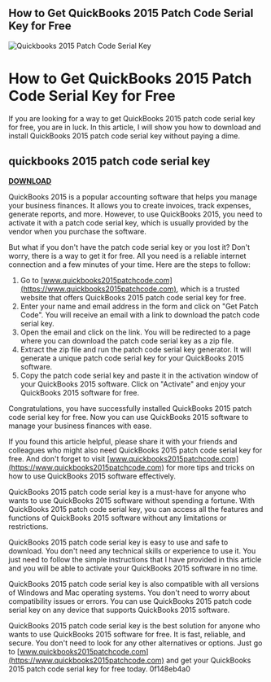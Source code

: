 ## How to Get QuickBooks 2015 Patch Code Serial Key for Free

 
![Quickbooks 2015 Patch Code Serial Key](https://encrypted-tbn3.gstatic.com/images?q=tbn:ANd9GcSbmOgzAccRS0YEOMlnhn3J_60kAorXC-HOBwQ2rrsnq2xoKhocjoWtuYc)

 
# How to Get QuickBooks 2015 Patch Code Serial Key for Free
 
If you are looking for a way to get QuickBooks 2015 patch code serial key for free, you are in luck. In this article, I will show you how to download and install QuickBooks 2015 patch code serial key without paying a dime.
 
## quickbooks 2015 patch code serial key


[**DOWNLOAD**](https://www.google.com/url?q=https%3A%2F%2Fssurll.com%2F2tK67M&sa=D&sntz=1&usg=AOvVaw0DFGDmNciAz42CLEWhJGVc)

 
QuickBooks 2015 is a popular accounting software that helps you manage your business finances. It allows you to create invoices, track expenses, generate reports, and more. However, to use QuickBooks 2015, you need to activate it with a patch code serial key, which is usually provided by the vendor when you purchase the software.
 
But what if you don't have the patch code serial key or you lost it? Don't worry, there is a way to get it for free. All you need is a reliable internet connection and a few minutes of your time. Here are the steps to follow:
 
1. Go to [www.quickbooks2015patchcode.com](https://www.quickbooks2015patchcode.com), which is a trusted website that offers QuickBooks 2015 patch code serial key for free.
2. Enter your name and email address in the form and click on "Get Patch Code". You will receive an email with a link to download the patch code serial key.
3. Open the email and click on the link. You will be redirected to a page where you can download the patch code serial key as a zip file.
4. Extract the zip file and run the patch code serial key generator. It will generate a unique patch code serial key for your QuickBooks 2015 software.
5. Copy the patch code serial key and paste it in the activation window of your QuickBooks 2015 software. Click on "Activate" and enjoy your QuickBooks 2015 software for free.

Congratulations, you have successfully installed QuickBooks 2015 patch code serial key for free. Now you can use QuickBooks 2015 software to manage your business finances with ease.
 
If you found this article helpful, please share it with your friends and colleagues who might also need QuickBooks 2015 patch code serial key for free. And don't forget to visit [www.quickbooks2015patchcode.com](https://www.quickbooks2015patchcode.com) for more tips and tricks on how to use QuickBooks 2015 software effectively.
  
QuickBooks 2015 patch code serial key is a must-have for anyone who wants to use QuickBooks 2015 software without spending a fortune. With QuickBooks 2015 patch code serial key, you can access all the features and functions of QuickBooks 2015 software without any limitations or restrictions.
 
QuickBooks 2015 patch code serial key is easy to use and safe to download. You don't need any technical skills or experience to use it. You just need to follow the simple instructions that I have provided in this article and you will be able to activate your QuickBooks 2015 software in no time.
 
QuickBooks 2015 patch code serial key is also compatible with all versions of Windows and Mac operating systems. You don't need to worry about compatibility issues or errors. You can use QuickBooks 2015 patch code serial key on any device that supports QuickBooks 2015 software.
 
QuickBooks 2015 patch code serial key is the best solution for anyone who wants to use QuickBooks 2015 software for free. It is fast, reliable, and secure. You don't need to look for any other alternatives or options. Just go to [www.quickbooks2015patchcode.com](https://www.quickbooks2015patchcode.com) and get your QuickBooks 2015 patch code serial key for free today.
 0f148eb4a0
